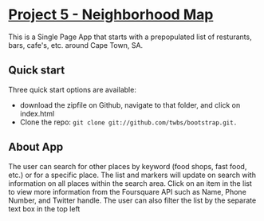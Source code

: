 
# [Project 5 - Neighborhood Map](http://responsive.co.za)

This is a Single Page App that starts with a prepopulated list of resturants, bars, cafe's, etc. around Cape Town, SA.  

## Quick start
Three quick start options are available:
* download the zipfile on Github, navigate to that folder, and click on index.html
* Clone the repo: `git clone git://github.com/twbs/bootstrap.git.`

## About App
The user can search for other places by keyword (food shops, fast food, etc.) or for a specific place.  The list and markers will update on search with information on all places within the search area. Click on an item in the list to view more information from the Foursquare API such as Name, Phone Number, and Twitter handle. The user can also filter the list by the separate text box in the top left


